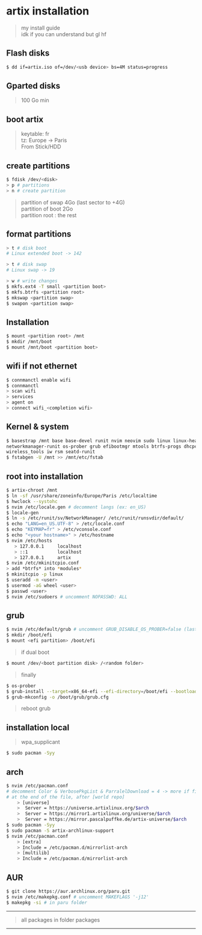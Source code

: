 # artix installation

> my install guide \
> idk if you can understand but gl hf

## Flash disks

```sh
$ dd if=artix.iso of=/dev/<usb device> bs=4M status=progress
```

## Gparted disks

> 100 Go min

## boot artix

> keytable: fr \
> tz: Europe -> Paris \
> From Stick/HDD

## create partitions

```sh
$ fdisk /dev/<disk>
> p # partitions
> n # create partition
```

> partition of swap 4Go (last sector to +4G) \
> partition of boot 2Go \
> partition root : the rest

## format partitions

```sh
> t # disk boot
# Linux extended boot -> 142

> t # disk swap
# Linux swap -> 19

> w # write changes
$ mkfs.ext4 -T small <partition boot>
$ mkfs.btrfs <partition root>
$ mkswap <partition swap>
$ swapon <partition swap>
```

## Installation

```sh
$ mount <partition root> /mnt
$ mkdir /mnt/boot
$ mount /mnt/boot <partition boot>
```

## wifi if not ethernet

```sh
$ connmanctl enable wifi
$ connmanctl
> scan wifi
> services
> agent on
> connect wifi_<completion wifi>
```

## Kernel & system

```sh
$ basestrap /mnt base base-devel runit nvim neovim sudo linux linux-headers linux-firmware \
networkmanager-runit os-prober grub efibootmgr mtools btrfs-progs dhcpcd wpa_supplicant \
wireless_tools iw rsm seatd-runit
$ fstabgen -U /mnt >> /mnt/etc/fstab
```

## root into installation

```sh
$ artix-chroot /mnt
$ ln -sf /usr/share/zoneinfo/Europe/Paris /etc/localtime
$ hwclock --systohc
$ nvim /etc/locale.gen # decomment langs (ex: en_US)
$ locale-gen
$ ln -s /etc/runit/sv/NetworkManager/ /etc/runit/runsvdir/default/
$ echo "LANG=en_US.UTF-8" > /etc/locale.conf
$ echo "KEYMAP=fr" > /etc/vconsole.conf
$ echo "<your hostname>" > /etc/hostname
$ nvim /etc/hosts
   > 127.0.0.1     localhost
   > ::1           localhost
   > 127.0.0.1     artix
$ nvim /etc/mkinitcpio.conf
> add *btrfs* into *modules*
$ mkinitcpio -p linux
$ useradd -m <user>
$ usermod -aG wheel <user>
$ passwd <user>
$ nvim /etc/sudoers # uncomment NOPASSWD: ALL
```

## grub

```sh
$ nvim /etc/default/grub # uncomment GRUB_DISABLE_OS_PROBER=false (last line)
$ mkdir /boot/efi
$ mount <efi partition> /boot/efi
```

> if dual boot

```sh
$ mount /dev/<boot partition disk> /<random folder>
```

> finally

```sh
$ os-prober
$ grub-install --target=x86_64-efi --efi-directory=/boot/efi --bootloader-id=grub --recheck
$ grub-mkconfig -o /boot/grub/grub.cfg
```

> reboot grub

## installation local

> wpa_supplicant

```sh
$ sudo pacman -Syy
```

## arch

```sh
$ nvim /etc/pacman.conf
# decomment Color & VerbosePkgList & ParralelDownload = 4 -> more if fiber
# at the end of the file, after [world repo]
    > [universe]
    >  Server = https://universe.artixlinux.org/$arch
    >  Server = https://mirror1.artixlinux.org/universe/$arch
    >  Server = https://mirror.pascalpuffke.de/artix-universe/$arch
$ sudo pacman -Syy
$ sudo pacman -S artix-archlinux-support
$ nvim /etc/pacman.conf
    > [extra]
    > Include = /etc/pacman.d/mirrorlist-arch
    > [multilib]
    > Include = /etc/pacman.d/mirrorlist-arch
```

## AUR

```sh
$ git clone https://aur.archlinux.org/paru.git
$ nvim /etc/makepkg.conf # uncomment MAKEFLAGS '-j12'
$ makepkg -si # in paru folder
```

---

> all packages in folder packages

---
